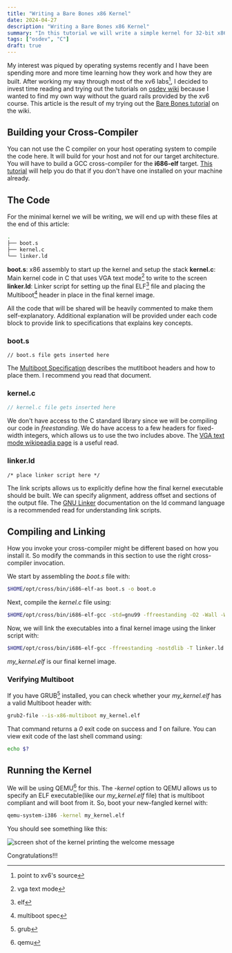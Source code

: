 ```yaml
---
title: "Writing a Bare Bones x86 Kernel"
date: 2024-04-27
description: "Writing a Bare Bones x86 Kernel"
summary: "In this tutorial we will write a simple kernel for 32-bit x86 and boot it."
tags: ["osdev", "C"]
draft: true
---
```


My interest was piqued by operating systems recently and I have been spending more and more time learning how they work and how they are built. After working my way through most of the xv6 labs[^1], I decided to invest time reading and trying out the tutorials on [osdev wiki](https://wiki.osdev.org/Main_Page) because I wanted to find my own way without the guard rails provided by the xv6 course. This article is the result of my trying out the [Bare Bones tutorial](https://wiki.osdev.org/Bare_Bones) on the wiki.

## Building your Cross-Compiler

You can not use the C compiler on your host operating system to compile the code here. It will build for your host and not for our target architecture. You will have to build a GCC cross-compiler for the **i686-elf** target. [This tutorial](https://wiki.osdev.org/GCC_Cross-Compiler) will help you do that if you don't have one installed on your machine already.

## The Code

For the minimal kernel we will be writing, we will end up with these files at the end of this article:

```bash
.
├── boot.s
├── kernel.c
└── linker.ld
```

**boot.s**: x86 assembly to start up the kernel and setup the stack
**kernel.c**: Main kernel code in C that uses VGA text mode[^2] to write to the screen
**linker.ld**: Linker script for setting up the final ELF[^3] file and placing the Multiboot[^4] header in place in the final kernel image.

All the code that will be shared will be heavily commented to make them self-explanatory. Additional explanation will be provided under each code block to provide link to specifications that explains key concepts.

### boot.s

```assembly
// boot.s file gets inserted here
```

The [Multiboot Specification](https://www.gnu.org/software/grub/manual/multiboot/multiboot.html) describes the mutltiboot headers and how to place them. I recommend you read that document.

### kernel.c

```c
// kernel.c file gets inserted here
```

We don't have access to the C standard library since we will be compiling our code in *freestanding*. We do have access to a few headers for fixed-width integers, which allows us to use the two includes above. 
The [VGA text mode wikipeadia page](https://en.wikipedia.org/wiki/VGA_text_mode) is a useful read.

### linker.ld

```text
/* place linker script here */
```

The link scripts allows us to explicitly define how the final kernel executable should be built. We can specify alignment, address offset and sections of the output file. The [GNU Linker](https://ftp.gnu.org/old-gnu/Manuals/ld-2.9.1/html_chapter/ld_3.html) documentation on the ld command language is a recommended read for understanding link scripts.

## Compiling and Linking

How you invoke your cross-compiler might be different based on how you install it. So modify the commands in this section to use the right cross-compiler invocation.

We start by assembling the *boot.s* file with:

```bash
$HOME/opt/cross/bin/i686-elf-as boot.s -o boot.o
```

Next, compile the *kernel.c* file using:

```bash
$HOME/opt/cross/bin/i686-elf-gcc -std=gnu99 -ffreestanding -O2 -Wall -Wextra -c kernel.c -o kernel.o
```

Now, we will link the executables into a final kernel image using the linker script with:

```bash
$HOME/opt/cross/bin/i686-elf-gcc -ffreestanding -nostdlib -T linker.ld boot.o kernel.o -o my_kernel.elf -lgcc
```

*my_kernel.elf* is our final kernel image.

### Verifying Multiboot

If you have GRUB[^5] installed, you can check whether your *my_kernel.elf* has a valid Multiboot header with:

```bash
grub2-file --is-x86-multiboot my_kernel.elf
```

That command returns a *0* exit code on success and *1* on failure. You can view exit code of the last shell command using:

```bash
echo $?
```

## Running the Kernel

We will be using QEMU[^6] for this. The *-kernel* option to QEMU allows us to specify an ELF executable(like our *my_kernel.elf* file) that is multiboot compliant and will boot from it. So, boot your new-fangled kernel with:

```bash
qemu-system-i386 -kernel my_kernel.elf
```

You should see something like this:

![screen shot of the kernel printing the welcome message](https://i.imgur.com/elD5Iz5.png)

Congratulations!!!

[^1]: point to xv6's source
[^2]: vga text mode
[^3]: elf
[^4]: multiboot spec
[^5]: grub
[^6]: qemu

